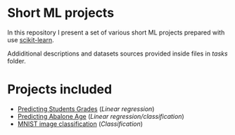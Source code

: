 # Short ML projects
In this repository I present a set of various short ML projects prepared with use [scikit-learn](https://github.com/scikit-learn/scikit-learn).

Addiditional descriptions and datasets sources provided inside files in *tasks* folder.

# Projects included
- [Predicting Students Grades](https://github.com/hvkat/short-ml-projects/tree/main/tasks/students-grades) (*Linear regression*)
- [Predicting Abalone Age](https://github.com/hvkat/short-ml-projects/tree/main/tasks/abalone-age) (*Linear regression/classification*)
- [MNIST image classification](https://github.com/hvkat/short-ml-projects/tree/main/tasks/mnist) (*Classification*)

